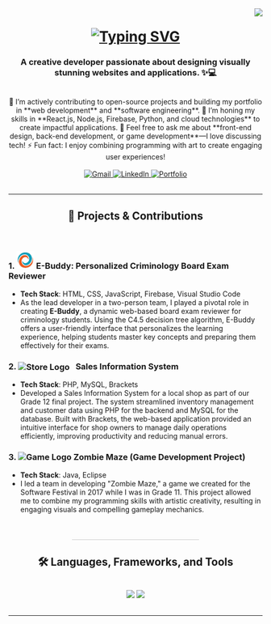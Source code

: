 <img align="right" src="https://visitor-badge.laobi.icu/badge?page_id=antonioabias.antonioabias" />

<h1 align="center">
    <a href="https://git.io/typing-svg">
  <img src="https://readme-typing-svg.herokuapp.com?font=Space+Mono&size=25&duration=3000&pause=1000&color=11DAFF&center=true&width=590&height=100&lines=%F0%9F%91%8B+Hi%2C+I%E2%80%99m+Antonio+Abias+Jr.%2C;An+aspiring+Software+Engineer.;Let%E2%80%99s+connect+%E2%80%94+I%E2%80%99m+open+to+new+opportunities!&size=25&size=25&size=20" alt="Typing SVG" />
</a>
</h1>

<h3 align="center">
  A creative developer passionate about designing visually stunning websites and applications. ✨💻
</h3>
<br/>


<div align="center">
  🔭 I’m actively contributing to open-source projects and building my portfolio in **web development** and **software engineering**.
  🌱 I’m honing my skills in **React.js, Node.js, Firebase, Python, and cloud technologies** to create impactful applications.
  💬 Feel free to ask me about **front-end design, back-end development, or game development**—I love discussing tech!
  ⚡ Fun fact: I enjoy combining programming with art to create engaging user experiences!
</div>

<br/>
<div align="center">
  <a href="mailto:antonioabias23.aa@gmail.com" target="_blank" title="Send me an email">
    <img src="https://img.shields.io/badge/-Gmail-%23EA4335?style=for-the-badge&logo=gmail&logoColor=white" alt="Gmail"/>
  </a>
  <a href="https://https://www.linkedin.com/in/antonio-abias-501a912b8" target="_blank" title="Connect with me on LinkedIn">
    <img src="https://www.freeiconspng.com/uploads/linkedin-logo-white-png-images--pictures--becuo-16.png" alt="LinkedIn"/>
  </a>
  <a href="https://yourportfolio.com" target="_blank" title="Check out my portfolio">
    <img src="https://img.shields.io/badge/-Portfolio-%23FF6F61?style=for-the-badge&logo=portfolio&logoColor=white" alt="Portfolio"/>
  </a>
</div>


<br/>
<hr/>



<h2 align="center">🎯 Projects & Contributions</h2>
<br/>
<div>
  
### 1. **<img src="e-buddy.png" alt="E-Buddy Logo" width="35" height="35"/> E-Buddy: Personalized Criminology Board Exam Reviewer**
  
- **Tech Stack**: HTML, CSS, JavaScript, Firebase, Visual Studio Code
- As the lead developer in a two-person team, I played a pivotal role in creating **E-Buddy**, a dynamic web-based board exam reviewer for criminology students. Using the C4.5 decision tree algorithm, E-Buddy offers a user-friendly interface that personalizes the learning experience, helping students master key concepts and preparing them effectively for their exams.


### 2. **<img src="https://megaproplus.com/wp-content/uploads/2024/03/mp.png" alt="Store Logo" width="28" height="28" style="vertical-align: middle; margin-right: 8px;"/>  Sales Information System**

- **Tech Stack**: PHP, MySQL, Brackets
- Developed a Sales Information System for a local shop as part of our Grade 12 final project. The system streamlined inventory management and customer data using PHP for the backend and MySQL for the database. Built with Brackets, the web-based application provided an intuitive interface for shop owners to manage daily operations efficiently, improving productivity and reducing manual errors.


### 3. **<img src="https://cdn-icons-png.flaticon.com/256/11892/11892377.png" alt="Game Logo" width="35" height="35"/> Zombie Maze (Game Development Project)**

- **Tech Stack**: Java, Eclipse
- I led a team in developing "Zombie Maze," a game we created for the Software Festival in 2017 while I was in Grade 11. This project allowed me to combine my programming skills with artistic creativity, resulting in engaging visuals and compelling gameplay mechanics.

  
</div>
</div>
<br/>
<hr style="width: 50%; border: none; height: 1px; background-color: #ccc; margin: 20px auto;" />




<h2 align="center">🛠️ Languages, Frameworks, and Tools</h2>

<br/>
<div align="center">
  <img src="https://skillicons.dev/icons?i=java,c,python,cpp,javascript,php,dart,html,css,jquery,nodejs,react,bootstrap" />
  <img src="https://skillicons.dev/icons?i=firebase,mysql,eclipse,github,visualstudio,vscode,aws,gcp,windows,powershell,npm,twitter,linkedin,figma" /><br>
</div>
<br/>
<hr/>



<!--
<div align="center">
  <h2>🐍 My Contributions </h2>
  <br>
  <img alt="snake eating my contributions" src="https://raw.githubusercontent.com/yourusername/yourusername/output/github-contribution-grid-snake.svg" />
  
  <br/><br/><br/>
</div>
<hr/>

<h2>⚡ Stats </h2>
<br/>
<div align="center">
  <img width=390 src="https://github-readme-streak-stats.vercel.app/?user=yourusername&count_private=true&theme=react&border_radius=10" alt="streak stats"/>
  <img width=390 src="https://github-readme-stats.vercel.app/api?username=yourusername&count_private=true&show_icons=true&theme=react&rank_icon=github&border_radius=10" alt="readme stats" />
  <br/>
  <img width=325 align="center" src="https://github-readme-stats.vercel.app/api/top-langs/?username=yourusername&hide=HTML&langs_count=8&layout=compact&theme=react&border_radius=10&size_weight=0.5&count_weight=0.5&exclude_repo=github-readme-stats" alt="top langs" />
</div>
<br/><br/>
<hr/>
<br/>

<h2>🎓 Education & Certifications </h2>
<br/>
<div>

- **Bachelor of Science in Computer Science** | University of Nueva Caceres | June 2024
- **Computer Programming** | Camarines Sur National High School | April 2018

### Certifications:
- **Amazon Web Services**: Cloud Foundations | Cloud Operations | Cloud Architecting | Cloud Developing
- **Google Cloud Skills Boost**: Prompt Design in Vertex AI Skill Badge
- **Cisco Networking Academy**: Introduction to Cybersecurity
- **Oracle Database Foundations Certified Junior Associate**
- **Amazon Cybersecurity Awareness**
- **Sololearn**: SQL, Python, C

</div>
<br/>
<hr/>

<h2>🎮 Mini Game: Catch the Ball 🎮</h2>
<br/>
<div id="game-container" style="width: 300px; height: 200px; position: relative; border: 1px solid black; margin: auto;">
  <div id="ball" style="width: 20px; height: 20px; background-color: red; border-radius: 50%; position: absolute; top: 0; left: 140px;"></div>
  <div id="paddle" style="width: 60px; height: 10px; background-color: blue; position: absolute; bottom: 0; left: 120px;"></div>
</div>

<script>
  const ball = document.getElementById('ball');
  const paddle = document.getElementById('paddle');
  const gameContainer = document.getElementById('game-container');

  let ballX = 140;
  let ballY = 0;
  let ballSpeedX = 2;
  let ballSpeedY = 2;

  let paddleX = 120;
  let paddleSpeed = 20;

  document.addEventListener('keydown', (e) => {
    if (e.key === 'ArrowLeft' && paddleX > 0) {
      paddleX -= paddleSpeed;
    } else if (e.key === 'ArrowRight' && paddleX < 240) {
      paddleX += paddleSpeed;
    }
    paddle.style.left = `${paddleX}px`;
  });

  function update() {
    ballX += ballSpeedX;
    ballY += ballSpeedY;

    if (ballX <= 0 || ballX >= 280) {
      ballSpeedX *= -1;
    }

    if (ballY <= 0) {
      ballSpeedY *= -1;
    }

    if (ballY >= 180 && ballX > paddleX && ballX < paddleX + 60) {
      ballSpeedY *= -1;
    }

    if (ballY > 200) {
      alert('Game Over!');
      ballX = 140;
      ballY = 0;
      ballSpeedX = 2;
      ballSpeedY = 2;
    }

    ball.style.left = `${ballX}px`;
    ball.style.top = `${ballY}px`;

    requestAnimationFrame(update);
  }

  update();
</script>

<hr/>

<h2>🌈 3D Animation 🌈</h2>
<br/>
For 3D animations, you can use libraries like **Three.js** or embed a 3D model using **GLTF** format. Here's a simple example using Three.js:

```html
<script src="https://cdnjs.cloudflare.com/ajax/libs/three.js/r128/three.min.js"></script>
<script>
  const scene = new THREE.Scene();
  const camera = new THREE.PerspectiveCamera(75, window.innerWidth / window.innerHeight, 0.1, 1000);
  const renderer = new THREE.WebGLRenderer();

  renderer.setSize(window.innerWidth / 2, window.innerHeight / 2);
  document.body.appendChild(renderer.domElement);

  const geometry = new THREE.BoxGeometry();
  const material = new THREE.MeshBasicMaterial({ color: 0x00ff00 });
  const cube = new THREE.Mesh(geometry, material);
  scene.add(cube);

  camera.position.z = 5;

  function animate() {
    requestAnimationFrame(animate);
    cube.rotation.x += 0.01;
    cube.rotation.y += 0.01;
    renderer.render(scene, camera);
  }

  animate();
</script>
<hr/>

<h2>🙏 Thank You for Visiting! 🙏</h2>
<br/>

-->
